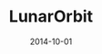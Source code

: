 ---
layout: project
type: project
image: images/space2.jpg
title: LunarOrbit
projecturl: http://kejriwalrahul.github.io/LunarOrbit/
# https://github.com/kejriwalrahul/LunarOrbit
# All dates must be YYYY-MM-DD format!
date: 2014-10-01
labels:
  - CSS
summary: 
  Simple CSS based animation for satellites orbiting moon
---